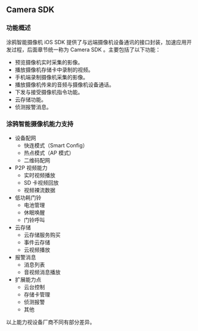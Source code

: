 ## Camera SDK

###  功能概述

涂鸦智能摄像机 iOS SDK 提供了与远端摄像机设备通讯的接口封装，加速应用开发过程，后面章节统一称为 Camera SDK 。主要包括了以下功能：

- 预览摄像机实时采集的影像。
- 播放摄像机存储卡中录制的视频。
- 手机端录制摄像机采集的影像。
- 播放摄像机传来的音频与摄像机设备通话。
- 下发与接受摄像机指令功能。
- 云存储功能。
- 侦测报警消息。

### 涂鸦智能摄像机能力支持

* 设备配网
  * 快连模式（Smart Config）
  * 热点模式（AP 模式）
  * 二维码配网
* P2P 视频能力
  * 实时视频播放
  * SD 卡视频回放
  * 视频裸流数据
* 低功耗门铃
  * 电池管理
  * 休眠唤醒
  * 门铃呼叫
* 云存储
  * 云存储服务购买
  * 事件云存储
  * 云视频播放
* 报警消息
  * 消息列表
  * 音视频消息播放
* 扩展能力点
  * 云台控制
  * 存储卡管理
  * 侦测报警
  * 其他

以上能力视设备厂商不同有部分差异。